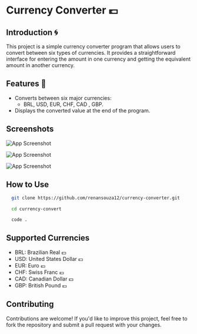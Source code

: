 # Currency Converter 💷

## Introduction 🌀
This project is a simple currency converter program that allows users to convert between six types of currencies. It provides a straightforward interface for entering the amount in one currency and getting the equivalent amount in another currency.

## Features 📌
- Converts between six major currencies: 
    - BRL, USD, EUR, CHF, CAD , GBP.
- Displays the converted value at the end of the program.

 
## Screenshots

![App Screenshot](https://i.ibb.co/pZpwFSm/a.png)

![App Screenshot](https://i.ibb.co/wrTnydr/b.png)

![App Screenshot](https://i.ibb.co/r2N4PSq/c.png)

   
## How to Use
```bash
  git clone https://github.com/renansouza12/currency-converter.git
  
  cd currency-convert

  code .
```
    

## Supported Currencies
- BRL: Brazilian Real 💵
- USD: United States Dollar 💵
- EUR: Euro 💶
- CHF: Swiss Franc 💶
- CAD: Canadian Dollar 💵
- GBP: British Pound 💷

## Contributing
Contributions are welcome! If you'd like to improve this project, feel free to fork the repository and submit a pull request with your changes.

